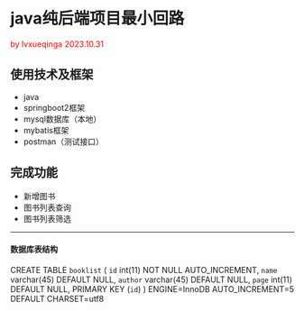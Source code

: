 # java纯后端项目最小回路
<span style="color: red;">by lvxueqinga 2023.10.31</span>


## 使用技术及框架
* java
* springboot2框架
* mysql数据库（本地）
* mybatis框架
* postman（测试接口）

## 完成功能
* 新增图书
* 图书列表查询
* 图书列表筛选

---


#### 数据库表结构

CREATE TABLE `booklist` (
  `id` int(11) NOT NULL AUTO_INCREMENT,
  `name` varchar(45) DEFAULT NULL,
  `author` varchar(45) DEFAULT NULL,
  `page` int(11) DEFAULT NULL,
  PRIMARY KEY (`id`)
) ENGINE=InnoDB AUTO_INCREMENT=5 DEFAULT CHARSET=utf8
